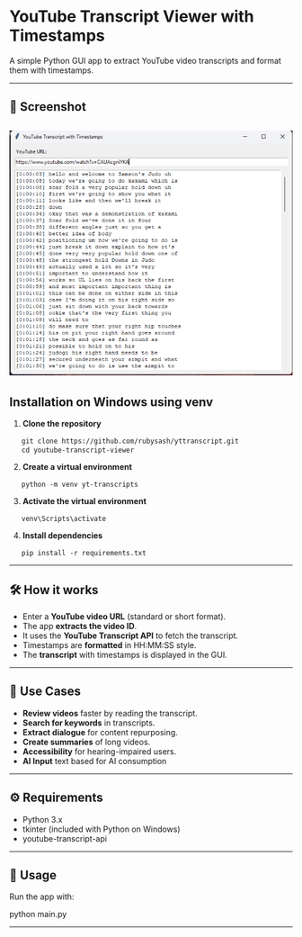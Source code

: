 # YouTube Transcript Viewer with Timestamps

A simple Python GUI app to extract YouTube video transcripts and format them with timestamps.

---

## 📸 Screenshot
![App Screenshot](./screenshot.png)
---

##  Installation on Windows using venv

1. **Clone the repository**
```
   git clone https://github.com/rubysash/yttranscript.git  
   cd youtube-transcript-viewer
```
2. **Create a virtual environment**  
```
   python -m venv yt-transcripts
```
3. **Activate the virtual environment**  
```
   venv\Scripts\activate
```
4. **Install dependencies**  
```
   pip install -r requirements.txt
```
---

## 🛠️ How it works

- Enter a **YouTube video URL** (standard or short format).
- The app **extracts the video ID**.
- It uses the **YouTube Transcript API** to fetch the transcript.
- Timestamps are **formatted** in HH:MM:SS style.
- The **transcript** with timestamps is displayed in the GUI.

---

## 🎯 Use Cases

- **Review videos** faster by reading the transcript.
- **Search for keywords** in transcripts.
- **Extract dialogue** for content repurposing.
- **Create summaries** of long videos.
- **Accessibility** for hearing-impaired users.
- **AI Input** text based for AI consumption

---

## ⚙️ Requirements

- Python 3.x
- tkinter (included with Python on Windows)
- youtube-transcript-api

---

## 📁 Usage

Run the app with:

python main.py

---
